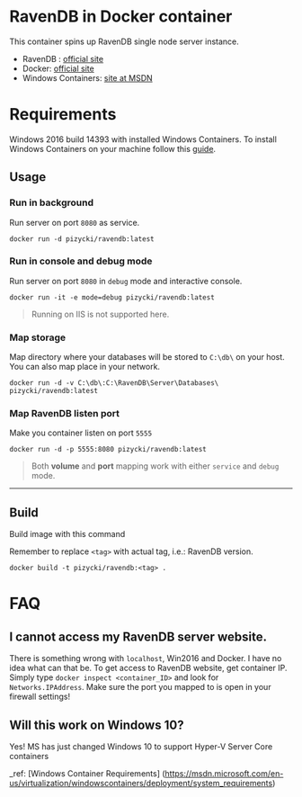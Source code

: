 # RavenDB in Docker container

This container spins up RavenDB single node server instance.

* RavenDB : [official site](https://ravendb.net/)
* Docker: [official site](https://www.docker.com/)
* Windows Containers: [site at MSDN](https://msdn.microsoft.com/virtualization/windowscontainers/containers_welcome)

# Requirements

Windows 2016 build 14393 with installed Windows Containers.
To install Windows Containers on your machine follow this [guide](https://msdn.microsoft.com/pl-pl/virtualization/windowscontainers/quick_start/quick_start_windows_server).

## Usage

### Run in background
Run server on port `8080` as service.

```
docker run -d pizycki/ravendb:latest
```

### Run in console and debug mode
Run server on port `8080` in `debug` mode and interactive console.

```
docker run -it -e mode=debug pizycki/ravendb:latest
```

> Running on IIS is not supported here.

### Map storage
Map directory where your databases will be stored to `C:\db\` on your host. You can also map place in your network.
```
docker run -d -v C:\db\:C:\RavenDB\Server\Databases\ pizycki/ravendb:latest 
```

### Map RavenDB listen port
Make you container listen on port `5555`
```
docker run -d -p 5555:8080 pizycki/ravendb:latest 
```

> Both **volume** and **port** mapping work with either `service` and `debug` mode.

---

## Build

Build image with this command

Remember to replace `<tag>` with actual tag, i.e.: RavenDB version.

```
docker build -t pizycki/ravendb:<tag> .
```

# FAQ

## I cannot access my RavenDB server website.
There is something wrong with `localhost`, Win2016 and Docker. I have no idea what can that be.
To get access to RavenDB website, get container IP. Simply type `docker inspect <container_ID>` and look for `Networks.IPAddress`.
Make sure the port you mapped to is open in your firewall settings!

## Will this work on Windows 10?
Yes! MS has just changed Windows 10 to support Hyper-V Server Core containers

_ref: [Windows Container Requirements]
(https://msdn.microsoft.com/en-us/virtualization/windowscontainers/deployment/system_requirements)
